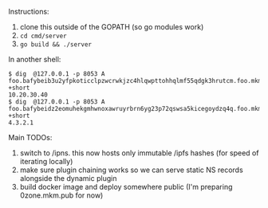 Instructions:

1. clone this outside of the GOPATH (so go modules work)
2. `cd cmd/server`
3. `go build && ./server`

In another shell:

```
$ dig  @127.0.0.1 -p 8053 A foo.bafybeib3u2yfpkoticclpzwcrwkjzc4hlqwpttohhqlmf55qdgk3hrutcm.foo.mkm.pub +short
10.20.30.40
$ dig  @127.0.0.1 -p 8053 A foo.bafybeidz2eomuhekgmhwnoxawruyrbrn6yg23p72qswsa5kicegoydzq4q.foo.mkm.pub +short
4.3.2.1
```

Main TODOs:

1. switch to /ipns. this now hosts only immutable /ipfs hashes (for speed of iterating locally)
2. make sure plugin chaining works so we can serve static NS records alongside the dynamic plugin
3. build docker image and deploy somewhere public (I'm preparing 0zone.mkm.pub for now)
